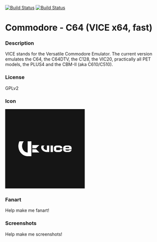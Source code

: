 [![Build Status](https://travis-ci.org/kodi-game/game.libretro.vice.svg?branch=master)](https://travis-ci.org/kodi-game/game.libretro.vice)
[![Build Status](https://ci.appveyor.com/api/projects/status/github/kodi-game/game.libretro.vice?svg=true)](https://ci.appveyor.com/project/kodi-game/game-libretro-vice)

# Commodore - C64 (VICE x64, fast)

### Description

VICE stands for the Versatile Commodore Emulator. The current version emulates the C64, the C64DTV, the C128, the VIC20, practically all PET models, the PLUS4 and the CBM-II (aka C610/C510).

### License

GPLv2

### Icon

![Commodore - C64 (VICE x64, fast) icon](game.libretro.vice/resources/icon.png)

### Fanart

Help make me fanart!

### Screenshots

Help make me screenshots!
